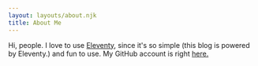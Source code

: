 ```yaml
---
layout: layouts/about.njk
title: About Me
---
```

Hi, people. I love to use <a href="https://11ty.dev" target="_blank">Eleventy</a>, since it's so simple (this blog is powered by Eleventy.) and fun to use. My GitHub account is right <a href="https://github.com/noodlesatgithub" target="_blank">here.</a>
